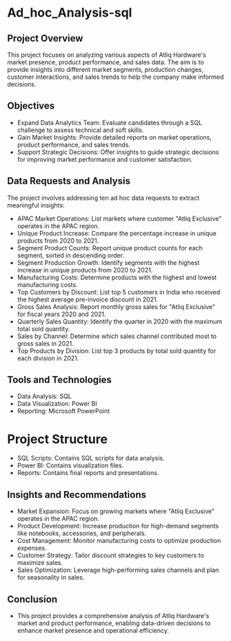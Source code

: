# Ad_hoc_Analysis-sql

## Project Overview
  This project focuses on analyzing various aspects of Atliq Hardware's market presence, product performance, and sales data. The aim is to provide insights into different market segments, production changes, customer interactions, and sales trends to help the company make informed decisions.

## Objectives
- Expand Data Analytics Team: Evaluate candidates through a SQL challenge to assess technical and soft skills.
- Gain Market Insights: Provide detailed reports on market operations, product performance, and sales trends.
- Support Strategic Decisions: Offer insights to guide strategic decisions for improving market performance and customer satisfaction.

  
## Data Requests and Analysis
  The project involves addressing ten ad hoc data requests to extract meaningful insights:

- APAC Market Operations: List markets where customer "Atliq Exclusive" operates in the APAC region.
- Unique Product Increase: Compare the percentage increase in unique products from 2020 to 2021.
- Segment Product Counts: Report unique product counts for each segment, sorted in descending order.
- Segment Production Growth: Identify segments with the highest increase in unique products from 2020 to 2021.
- Manufacturing Costs: Determine products with the highest and lowest manufacturing costs.
- Top Customers by Discount: List top 5 customers in India who received the highest average pre-invoice discount in 2021.
- Gross Sales Analysis: Report monthly gross sales for "Atliq Exclusive" for fiscal years 2020 and 2021.
- Quarterly Sales Quantity: Identify the quarter in 2020 with the maximum total sold quantity.
- Sales by Channel: Determine which sales channel contributed most to gross sales in 2021.
- Top Products by Division: List top 3 products by total sold quantity for each division in 2021.

## Tools and Technologies
- Data Analysis: SQL
- Data Visualization: Power BI
- Reporting: Microsoft PowerPoint

# Project Structure
- SQL Scripts: Contains SQL scripts for data analysis.
- Power BI: Contains visualization files.
- Reports: Contains final reports and presentations.
  
## Insights and Recommendations
- Market Expansion: Focus on growing markets where "Atliq Exclusive" operates in the APAC region.
- Product Development: Increase production for high-demand segments like notebooks, accessories, and peripherals.
- Cost Management: Monitor manufacturing costs to optimize production expenses.
- Customer Strategy: Tailor discount strategies to key customers to maximize sales.
- Sales Optimization: Leverage high-performing sales channels and plan for seasonality in sales.

## Conclusion
- This project provides a comprehensive analysis of Atliq Hardware's market and product performance, enabling data-driven decisions to enhance market presence and operational efficiency.
  
